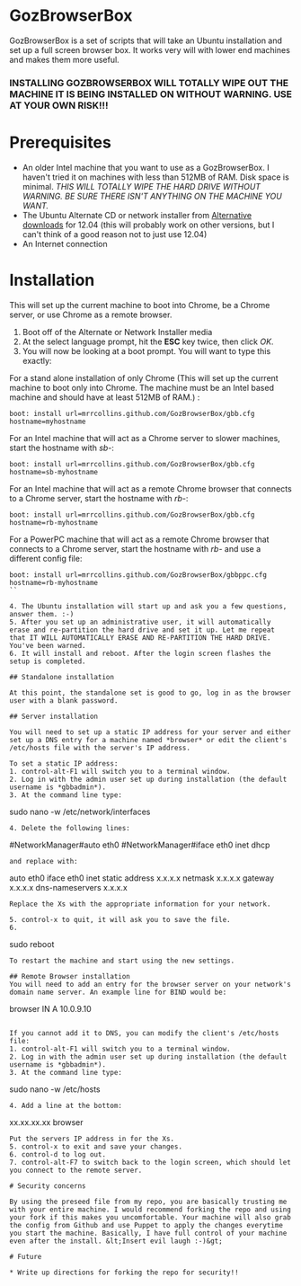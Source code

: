 # GozBrowserBox

GozBrowserBox is a set of scripts that will take an Ubuntu installation and set up a full screen browser box. It works very will with lower end machines and makes them more useful.

### INSTALLING GOZBROWSERBOX WILL TOTALLY WIPE OUT THE MACHINE IT IS BEING INSTALLED ON WITHOUT WARNING. USE AT YOUR OWN RISK!!!

# Prerequisites

* An older Intel machine that you want to use as a GozBrowserBox. I haven't tried it on machines with less than 512MB of RAM. Disk space is minimal. *THIS WILL TOTALLY WIPE THE HARD DRIVE WITHOUT WARNING. BE SURE THERE ISN'T ANYTHING ON THE MACHINE YOU WANT.*
* The Ubuntu Alternate CD or network installer from [Alternative downloads](http://www.ubuntu.com/download/desktop/alternative-downloads) for 12.04 (this will probably work on other versions, but I can't think of a good reason not to just use 12.04)
* An Internet connection

# Installation

This will set up the current machine to boot into Chrome, be a Chrome server, or use Chrome as a remote browser.

1. Boot off of the Alternate or Network Installer media
2. At the select language prompt, hit the **ESC** key twice, then click *OK*.
3. You will now be looking at a boot prompt. You will want to type this exactly:

For a stand alone installation of only Chrome (This will set up the current machine to boot only into Chrome. The machine must be an Intel based machine and should have at least 512MB of RAM.) :
```
boot: install url=mrrcollins.github.com/GozBrowserBox/gbb.cfg hostname=myhostname
```
 
For an Intel machine that will act as a Chrome server to slower machines, start the hostname with *sb-*:
```
boot: install url=mrrcollins.github.com/GozBrowserBox/gbb.cfg hostname=sb-myhostname
```

For an Intel machine that will act as a remote Chrome browser that connects to a Chrome server, start the hostname with *rb-*:
```
boot: install url=mrrcollins.github.com/GozBrowserBox/gbb.cfg hostname=rb-myhostname
```

For a PowerPC machine that will act as a remote Chrome browser that connects to a Chrome server, start the hostname with *rb-* and use a different config file:
```
boot: install url=mrrcollins.github.com/GozBrowserBox/gbbppc.cfg hostname=rb-myhostname
``

4. The Ubuntu installation will start up and ask you a few questions, answer them. :-)
5. After you set up an administrative user, it will automatically erase and re-partition the hard drive and set it up. Let me repeat that IT WILL AUTOMATICALLY ERASE AND RE-PARTITION THE HARD DRIVE. You've been warned.
6. It will install and reboot. After the login screen flashes the setup is completed.

## Standalone installation

At this point, the standalone set is good to go, log in as the browser user with a blank password.

## Server installation

You will need to set up a static IP address for your server and either set up a DNS entry for a machine named *browser* or edit the client's /etc/hosts file with the server's IP address. 

To set a static IP address:
1. control-alt-F1 will switch you to a terminal window.
2. Log in with the admin user set up during installation (the default username is *gbbadmin*).
3. At the command line type:
```
sudo nano -w /etc/network/interfaces
```
4. Delete the following lines:
```
#NetworkManager#auto eth0
#NetworkManager#iface eth0 inet dhcp
```
and replace with:
```
auto eth0
iface eth0 inet static
        address x.x.x.x
        netmask x.x.x.x
        gateway x.x.x.x
        dns-nameservers x.x.x.x
```
Replace the Xs with the appropriate information for your network.

5. control-x to quit, it will ask you to save the file.
6. 
```
sudo reboot
```
To restart the machine and start using the new settings.

## Remote Browser installation
You will need to add an entry for the browser server on your network's domain name server. An example line for BIND would be:
```
browser                 IN      A       10.0.9.10
```

If you cannot add it to DNS, you can modify the client's /etc/hosts file:
1. control-alt-F1 will switch you to a terminal window.
2. Log in with the admin user set up during installation (the default username is *gbbadmin*).
3. At the command line type:
```
sudo nano -w /etc/hosts
```
4. Add a line at the bottom:
```
xx.xx.xx.xx     browser
```
Put the servers IP address in for the Xs.
5. control-x to exit and save your changes.
6. control-d to log out.
7. control-alt-F7 to switch back to the login screen, which should let you connect to the remote server.

# Security concerns
 
By using the preseed file from my repo, you are basically trusting me with your entire machine. I would recommend forking the repo and using your fork if this makes you uncomfortable. Your machine will also grab the config from Github and use Puppet to apply the changes everytime you start the machine. Basically, I have full control of your machine even after the install. &lt;Insert evil laugh :-)&gt;

# Future

* Write up directions for forking the repo for security!!
